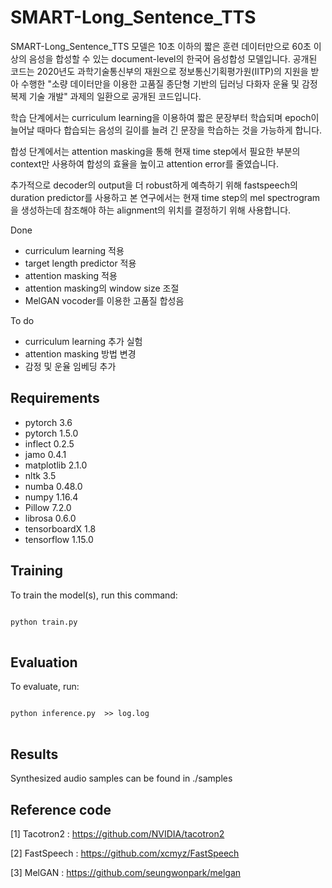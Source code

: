 # SMART-Long_Sentence_TTS

SMART-Long_Sentence_TTS 모델은 10초 이하의 짧은 훈련 데이터만으로 60초 이상의 음성을 합성할 수 있는 document-level의 한국어 음성합성 모델입니다.
공개된 코드는 2020년도 과학기술통신부의 재원으로 정보통신기획평가원(IITP)의 지원을 받아 수행한 "소량 데이터만을 이용한 고품질 종단형 기반의 딥러닝 다화자 운율 및 감정 복제 기술 개발" 과제의 일환으로 공개된 코드입니다.
 
학습 단계에서는 curriculum learning을 이용하여 짧은 문장부터 학습되며 epoch이 늘어날 때마다 합습되는 음성의 길이를 늘려 긴 문장을 학습하는 것을 가능하게 합니다.

합성 단계에서는 attention masking을 통해 현재 time step에서 필요한 부분의 context만 사용하여 합성의 효율을 높이고 attention error를 줄였습니다.

추가적으로 decoder의 output을 더 robust하게 예측하기 위해 fastspeech의 duration predictor를 사용하고 본 연구에서는 현재 time step의 mel spectrogram을 생성하는데 참조해야 하는 alignment의 위치를 결정하기 위해 사용합니다.


Done
- curriculum learning 적용
- target length predictor 적용
- attention masking 적용
- attention masking의 window size 조절
- MelGAN vocoder를 이용한 고품질 합성음

To do
- curriculum learning 추가 실험
- attention masking 방법 변경
- 감정 및 운율 임베딩 추가
 
## Requirements
- pytorch 3.6
- pytorch 1.5.0
- inflect 0.2.5
- jamo 0.4.1
- matplotlib 2.1.0
- nltk 3.5
- numba 0.48.0
- numpy 1.16.4
- Pillow 7.2.0
- librosa 0.6.0
- tensorboardX 1.8
- tensorflow 1.15.0


## Training

To train the model(s), run this command:

<pre>
<code>
python train.py
</code>
</pre>

## Evaluation

To evaluate, run:

<pre>
<code>
python inference.py  >> log.log
</code>
</pre>

## Results

Synthesized audio samples can be found in ./samples

## Reference code

[1] Tacotron2 : https://github.com/NVIDIA/tacotron2

[2] FastSpeech : https://github.com/xcmyz/FastSpeech

[3] MelGAN : https://github.com/seungwonpark/melgan
